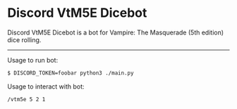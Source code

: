 # Discord VtM5E Dicebot

Discord VtM5E Dicebot is a bot for Vampire: The Masquerade (5th edition) dice rolling.

----

Usage to run bot:
```bash
$ DISCORD_TOKEN=foobar python3 ./main.py
```

Usage to interact with bot:
```
/vtm5e 5 2 1
```
